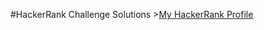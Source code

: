 #HackerRank Challenge Solutions
	>[My HackerRank Profile](https://www.hackerrank.com/zumrudu_anka)
	